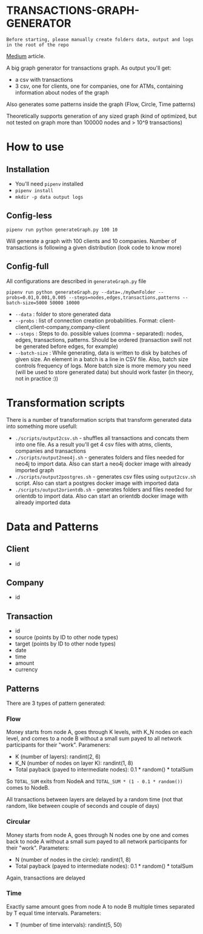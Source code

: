 # TRANSACTIONS-GRAPH-GENERATOR
`Before starting, please manually create folders data, output and logs in the root of the repo`

[Medium](https://medium.com/@mgrin/how-to-generate-a-huge-financial-graph-with-money-laundering-patterns-5c3e490dd683) article.

A big graph generator for transactions graph. As output you'll get:
* a csv with transactions
* 3 csv, one for clients, one for companies, one for ATMs, containing information about nodes of the graph

Also generates some patterns inside the graph (Flow, Circle, Time patterns)

Theoretically supports generation of any sized graph (kind of optimized, but not tested on graph more than 100000 nodes and > 10^9 transactions)

# How to use
## Installation
* You'll need `pipenv` installed
* `pipenv install`
* `mkdir -p data output logs`

## Config-less
```
pipenv run python generateGraph.py 100 10
```
Will generate a graph with 100 clients and 10 companies.  Number of transactions is following a given distribution (look code to know more)

## Config-full
All configurations are described in `generateGraph.py` file
```
pipenv run python generateGraph.py --data=./myOwnFolder --probs=0.01,0.001,0.005 --steps=nodes,edges,transactions,patterns --batch-size=5000 50000 10000
```
* `--data` : folder to store generated data
* `--probs` : list of connection creation probabilities. Format: client-client,client-company,company-client
* `--steps` : Steps to do. possible values (comma - separated): nodes, edges, transactions, patterns. Should be ordered (transaction swill not be generated before edges, for example)
* `--batch-size` : While generating, data is written to disk by batches of given size. An element in a batch is a line in CSV file. Also, batch size controls frequency of logs. More batch size is more memory you need (will be used to store generated data) but should work faster (in theory, not in practice :))

# Transformation scripts
There is a number of transformation scripts that transform generated data into something more usefull:

* `./scripts/output2csv.sh` - shuffles all transactions and concats them into one file. As a result you'll get 4 csv files with atms, clients, companies and transactions
* `./scripts/output2neo4j.sh` - generates folders and files needed for neo4j to import data. Also can start a neo4j docker image with already imported graph
* `./scripts/output2postgres.sh` - generates csv files using `output2csv.sh` script. Also can start a postgres docker image with imported data
* `./scripts/output2orientdb.sh` - generates folders and files needed for orientdb to import data. Also can start an orientdb docker image with already imported data

# Data and Patterns
## Client
* id

## Company
* id

## Transaction
* id
* source (points by ID to other node types)
* target (points by ID to other node types)
* date
* time
* amount
* currency

## Patterns
There are 3 types of pattern generated:
### Flow
Money starts from node A, goes through K levels, with K_N nodes on each level, and comes to a node B without a small sum payed to all network participants for their "work". Parameners:
* K (number of layers): randint(2, 6)
* K_N (number of nodes on layer K): randint(1, 8)
* Total payback (payed to intermediate nodes): 0.1 * random() * totalSum

So `TOTAL_SUM` exits from NodeA and `TOTAL_SUM * (1 - 0.1 * random())` comes to NodeB.

All transactions between layers are delayed by a random time (not that random, like between couple of seconds and couple of days)
### Circular
Money starts from node A, goes through N nodes one by one and comes back to node A without a small sum payed to all network participants for their "work". Parameters:
* N (number of nodes in the circle): randint(1, 8)
* Total payback (payed to intermediate nodes): 0.1 * random() * totalSum

Again, transactions are delayed

### Time
Exactly same amount goes from node A to node B multiple times separated by T equal time intervals. Parameters:
* T (number of time intervals): randint(5, 50)
